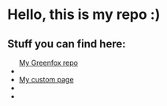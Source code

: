<head>
</head>
<body>
<h1>Hello, this is my  repo :)</h1>
<h2>Stuff you can find here:</h2>
<ul
<li><a href='https://github.com/greenfox-academy/bbosze'>My Greenfox repo<a><li>
<li><a href='https://bbosze.github.io/'>My custom page<a><li><li>
</ul>
<body>

